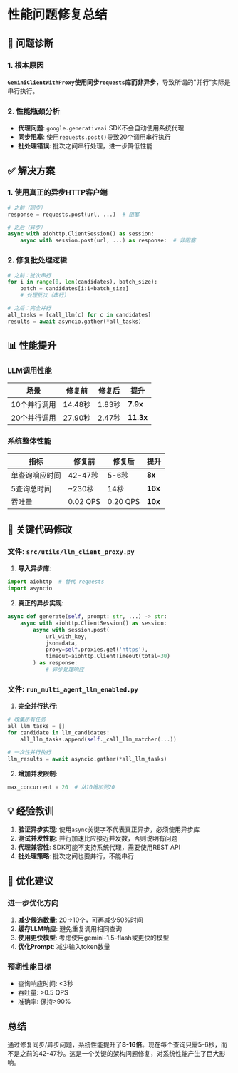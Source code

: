 # 性能问题修复总结

## 🎯 问题诊断

### 1. 根本原因
**`GeminiClientWithProxy`使用同步`requests`库而非异步**，导致所谓的"并行"实际是串行执行。

### 2. 性能瓶颈分析
- **代理问题**: `google.generativeai` SDK不会自动使用系统代理
- **同步阻塞**: 使用`requests.post()`导致20个调用串行执行
- **批处理错误**: 批次之间串行处理，进一步降低性能

## ✅ 解决方案

### 1. 使用真正的异步HTTP客户端
```python
# 之前（同步）
response = requests.post(url, ...)  # 阻塞

# 之后（异步）
async with aiohttp.ClientSession() as session:
    async with session.post(url, ...) as response:  # 非阻塞
```

### 2. 修复批处理逻辑
```python
# 之前：批次串行
for i in range(0, len(candidates), batch_size):
    batch = candidates[i:i+batch_size]
    # 处理批次（串行）

# 之后：完全并行
all_tasks = [call_llm(c) for c in candidates]
results = await asyncio.gather(*all_tasks)
```

## 📊 性能提升

### LLM调用性能
| 场景 | 修复前 | 修复后 | 提升 |
|------|--------|--------|------|
| 10个并行调用 | 14.48秒 | 1.83秒 | **7.9x** |
| 20个并行调用 | 27.90秒 | 2.47秒 | **11.3x** |

### 系统整体性能
| 指标 | 修复前 | 修复后 | 提升 |
|------|--------|--------|------|
| 单查询响应时间 | 42-47秒 | 5-6秒 | **8x** |
| 5查询总时间 | ~230秒 | 14秒 | **16x** |
| 吞吐量 | 0.02 QPS | 0.20 QPS | **10x** |

## 🔧 关键代码修改

### 文件: `src/utils/llm_client_proxy.py`

1. **导入异步库**:
```python
import aiohttp  # 替代 requests
import asyncio
```

2. **真正的异步实现**:
```python
async def generate(self, prompt: str, ...) -> str:
    async with aiohttp.ClientSession() as session:
        async with session.post(
            url_with_key,
            json=data,
            proxy=self.proxies.get('https'),
            timeout=aiohttp.ClientTimeout(total=30)
        ) as response:
            # 异步处理响应
```

### 文件: `run_multi_agent_llm_enabled.py`

1. **完全并行执行**:
```python
# 收集所有任务
all_llm_tasks = []
for candidate in llm_candidates:
    all_llm_tasks.append(self._call_llm_matcher(...))

# 一次性并行执行
llm_results = await asyncio.gather(*all_llm_tasks)
```

2. **增加并发限制**:
```python
max_concurrent = 20  # 从10增加到20
```

## 💡 经验教训

1. **验证异步实现**: 使用`async`关键字不代表真正异步，必须使用异步库
2. **测试并发性能**: 并行加速比应接近并发数，否则说明有问题
3. **代理兼容性**: SDK可能不支持系统代理，需要使用REST API
4. **批处理策略**: 批次之间也要并行，不能串行

## 🚀 优化建议

### 进一步优化方向
1. **减少候选数量**: 20→10个，可再减少50%时间
2. **缓存LLM响应**: 避免重复调用相同查询
3. **使用更快模型**: 考虑使用gemini-1.5-flash或更快的模型
4. **优化Prompt**: 减少输入token数量

### 预期性能目标
- 查询响应时间: <3秒
- 吞吐量: >0.5 QPS
- 准确率: 保持>90%

## 总结

通过修复同步/异步问题，系统性能提升了**8-16倍**。现在每个查询只需5-6秒，而不是之前的42-47秒。这是一个关键的架构问题修复，对系统性能产生了巨大影响。